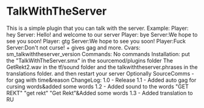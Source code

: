 # TalkWithTheServer
This is a simple plugin that you can talk with the server.
Example:
Player: hey
Server: Hello! and welcome to our server
Player: bye
Server:We hope to see you soon!
Player: gtg
Server:We hope to see you soon!
Player:Fuck
Server:Don't not curse! + gives gag
and more.
Cvars:
sm_talkwiththeserver_version
Commands:
No commands
Installation:
put the "TalkWithTheServer.smx" in the sourcemod/plugins folder 
The GetRekt2.wav in the tf/sound folder
and the talkwiththeserver.phrases in the translations folder.
and then restart your server
Optionally
SourceComms - for gag with time&reason
ChangeLog:
1.0 - Release
1.1 - Added auto gag for cursing words&added some words
1.2 - Added sound to the words "GET REKT" "get rekt" "Get Rekt"&Added some words
1.3 - Added translation to RU
